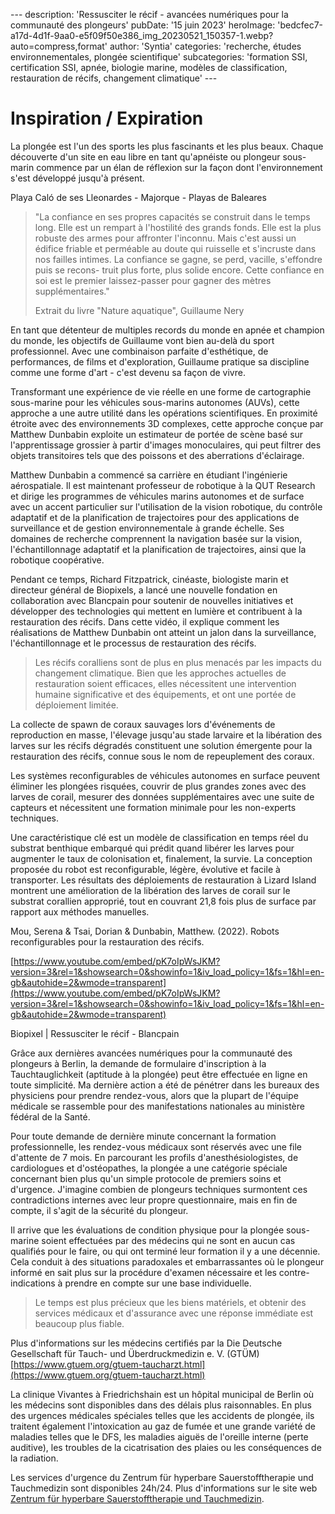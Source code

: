 \---
description: 'Ressusciter le récif - avancées numériques pour la communauté des plongeurs'
pubDate: '15 juin 2023'
heroImage: 'bedcfec7-a17d-4d1f-9aa0-e5f09f50e386_img_20230521_150357-1.webp?auto=compress,format'
author: 'Syntia'
categories: 'recherche, études environnementales, plongée scientifique'
subcategories: 'formation SSI, certification SSI, apnée, biologie marine, modèles de classification, restauration de récifs, changement climatique'
\---

# **Inspiration / Expiration**

La plongée est l'un des sports les plus fascinants et les plus beaux. Chaque découverte d'un site en eau libre en tant qu'apnéiste ou plongeur sous-marin commence par un élan de réflexion sur la façon dont l'environnement s'est développé jusqu'à présent.

Playa Caló de ses Lleonardes - Majorque - Playas de Baleares

> "La confiance en ses propres capacités se construit dans le temps long. Elle est un rempart à l'hostilité des grands fonds. Elle est la plus robuste des armes pour affronter l'inconnu. Mais c'est aussi un édifice friable et perméable au doute qui ruisselle et s'incruste dans nos failles intimes. La confiance se gagne, se perd, vacille, s'effondre puis se recons- truit plus forte, plus solide encore. Cette confiance en soi est le premier laissez-passer pour gagner des mètres supplémentaires."
> 
> Extrait du livre "Nature aquatique", Guillaume Nery

En tant que détenteur de multiples records du monde en apnée et champion du monde, les objectifs de Guillaume vont bien au-delà du sport professionnel. Avec une combinaison parfaite d'esthétique, de performances, de films et d'exploration, Guillaume pratique sa discipline comme une forme d'art - c'est devenu sa façon de vivre.

Transformant une expérience de vie réelle en une forme de cartographie sous-marine pour les véhicules sous-marins autonomes (AUVs), cette approche a une autre utilité dans les opérations scientifiques. En proximité étroite avec des environnements 3D complexes, cette approche conçue par Matthew Dunbabin exploite un estimateur de portée de scène basé sur l'apprentissage grossier à partir d'images monoculaires, qui peut filtrer des objets transitoires tels que des poissons et des aberrations d'éclairage.

Matthew Dunbabin a commencé sa carrière en étudiant l'ingénierie aérospatiale. Il est maintenant professeur de robotique à la QUT Research et dirige les programmes de véhicules marins autonomes et de surface avec un accent particulier sur l'utilisation de la vision robotique, du contrôle adaptatif et de la planification de trajectoires pour des applications de surveillance et de gestion environnementale à grande échelle. Ses domaines de recherche comprennent la navigation basée sur la vision, l'échantillonnage adaptatif et la planification de trajectoires, ainsi que la robotique coopérative.

Pendant ce temps, Richard Fitzpatrick, cinéaste, biologiste marin et directeur général de Biopixels, a lancé une nouvelle fondation en collaboration avec Blancpain pour soutenir de nouvelles initiatives et développer des technologies qui mettent en lumière et contribuent à la restauration des récifs. Dans cette vidéo, il explique comment les réalisations de Matthew Dunbabin ont atteint un jalon dans la surveillance, l'échantillonnage et le processus de restauration des récifs.

> Les récifs coralliens sont de plus en plus menacés par les impacts du changement climatique. Bien que les approches actuelles de restauration soient efficaces, elles nécessitent une intervention humaine significative et des équipements, et ont une portée de déploiement limitée.

La collecte de spawn de coraux sauvages lors d'événements de reproduction en masse, l'élevage jusqu'au stade larvaire et la libération des larves sur les récifs dégradés constituent une solution émergente pour la restauration des récifs, connue sous le nom de repeuplement des coraux.

Les systèmes reconfigurables de véhicules autonomes en surface peuvent éliminer les plongées risquées, couvrir de plus grandes zones avec des larves de corail, mesurer des données supplémentaires avec une suite de capteurs et nécessitent une formation minimale pour les non-experts techniques.

Une caractéristique clé est un modèle de classification en temps réel du substrat benthique embarqué qui prédit quand libérer les larves pour augmenter le taux de colonisation et, finalement, la survie. La conception proposée du robot est reconfigurable, légère, évolutive et facile à transporter. Les résultats des déploiements de restauration à Lizard Island montrent une amélioration de la libération des larves de corail sur le substrat corallien approprié, tout en couvrant 21,8 fois plus de surface par rapport aux méthodes manuelles.

Mou, Serena & Tsai, Dorian & Dunbabin, Matthew. (2022). Robots reconfigurables pour la restauration des récifs.

[https://www.youtube.com/embed/pK7oIpWsJKM?version=3&rel=1&showsearch=0&showinfo=1&iv_load_policy=1&fs=1&hl=en-gb&autohide=2&wmode=transparent](https://www.youtube.com/embed/pK7oIpWsJKM?version=3&rel=1&showsearch=0&showinfo=1&iv_load_policy=1&fs=1&hl=en-gb&autohide=2&wmode=transparent)

Biopixel | Ressusciter le récif - Blancpain

Grâce aux dernières avancées numériques pour la communauté des plongeurs à Berlin, la demande de formulaire d'inscription à la Tauchtauglichkeit (aptitude à la plongée) peut être effectuée en ligne en toute simplicité. Ma dernière action a été de pénétrer dans les bureaux des physiciens pour prendre rendez-vous, alors que la plupart de l'équipe médicale se rassemble pour des manifestations nationales au ministère fédéral de la Santé.

Pour toute demande de dernière minute concernant la formation professionnelle, les rendez-vous médicaux sont réservés avec une file d'attente de 7 mois. En parcourant les profils d'anesthésiologistes, de cardiologues et d'ostéopathes, la plongée a une catégorie spéciale concernant bien plus qu'un simple protocole de premiers soins et d'urgence. J'imagine combien de plongeurs techniques surmontent ces contradictions internes avec leur propre questionnaire, mais en fin de compte, il s'agit de la sécurité du plongeur.

Il arrive que les évaluations de condition physique pour la plongée sous-marine soient effectuées par des médecins qui ne sont en aucun cas qualifiés pour le faire, ou qui ont terminé leur formation il y a une décennie. Cela conduit à des situations paradoxales et embarrassantes où le plongeur informé en sait plus sur la procédure d'examen nécessaire et les contre-indications à prendre en compte sur une base individuelle.

> Le temps est plus précieux que les biens matériels, et obtenir des services médicaux et d'assurance avec une réponse immédiate est beaucoup plus fiable.

Plus d'informations sur les médecins certifiés par la Die Deutsche Gesellschaft für Tauch- und Überdruckmedizin e. V. (GTÜM) [https://www.gtuem.org/gtuem-taucharzt.html](https://www.gtuem.org/gtuem-taucharzt.html)

La clinique Vivantes à Friedrichshain est un hôpital municipal de Berlin où les médecins sont disponibles dans des délais plus raisonnables. En plus des urgences médicales spéciales telles que les accidents de plongée, ils traitent également l'intoxication au gaz de fumée et une grande variété de maladies telles que le DFS, les maladies aiguës de l'oreille interne (perte auditive), les troubles de la cicatrisation des plaies ou les conséquences de la radiation.

Les services d'urgence du Zentrum für hyperbare Sauerstofftherapie und Tauchmedizin sont disponibles 24h/24. Plus d'informations sur le site web [Zentrum für hyperbare Sauerstofftherapie und Tauchmedizin](https://www.vivantes.de/klinikum-im-friedrichshain/fachbereiche/zentren/zentrum-fuer-hyperbare-sauerstofftherapie-und-tauchmedizin).
